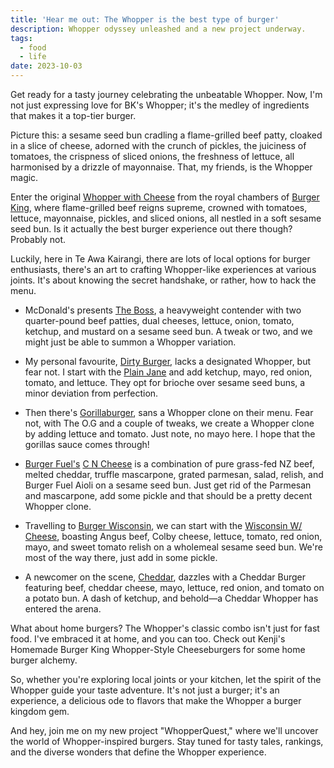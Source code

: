 ```yaml
---
title: 'Hear me out: The Whopper is the best type of burger'
description: Whopper odyssey unleashed and a new project underway.
tags:
  - food
  - life
date: 2023-10-03
---
```


Get ready for a tasty journey celebrating the unbeatable Whopper. Now, I'm not just expressing love for BK's Whopper; it's the medley of ingredients that makes it a top-tier burger.

Picture this: a sesame seed bun cradling a flame-grilled beef patty, cloaked in a slice of cheese, adorned with the crunch of pickles, the juiciness of tomatoes, the crispness of sliced onions, the freshness of lettuce, all harmonised by a drizzle of mayonnaise. That, my friends, is the Whopper magic.

Enter the original [Whopper with Cheese](https://www.burgerking.co.nz/menu/picker-d5b08f0c-b619-4c6c-884a-94047d7f1ad6) from the royal chambers of [Burger King](https://www.burgerking.co.nz/), where flame-grilled beef reigns supreme, crowned with tomatoes,  lettuce, mayonnaise, pickles, and sliced onions, all nestled in a soft  sesame seed bun. Is it actually the best burger experience out there though? Probably not. 

Luckily, here in Te Awa Kairangi, there are lots of local options for burger enthusiasts, there's an art to crafting Whopper-like experiences at various joints. It's about knowing the secret handshake, or rather, how to hack the menu.

- McDonald's presents [The Boss](https://mcdonalds.co.nz/menu/boss®), a heavyweight contender with two quarter-pound beef patties, dual  cheeses, lettuce, onion, tomato, ketchup, and mustard on a sesame seed  bun. A tweak or two, and we might just be able to summon a Whopper variation.

- My personal favourite, [Dirty Burger](https://www.dirtyburger.nz/), lacks a designated Whopper, but fear not. I start with the [Plain Jane](https://www.dirtyburger.nz/menu) and add ketchup, mayo, red onion, tomato, and lettuce. They opt for brioche over sesame seed buns, a minor deviation from perfection.

- Then there's [Gorillaburger](https://www.gorillaburger.co.nz/), sans a Whopper clone on their menu. Fear not, with The O.G and a couple of tweaks, we create a Whopper clone by adding lettuce and tomato. Just note, no mayo here. I hope that the gorillas sauce comes through!

- [Burger Fuel's](https://www.burgerfuel.com/nz/our-food/burgers/gourmet-beef/c-n-cheese) [C N Cheese](https://www.burgerfuel.com/nz/our-food/burgers/gourmet-beef/c-n-cheese) is a combination of pure grass-fed NZ beef, melted cheddar, truffle mascarpone, grated parmesan, salad, relish, and Burger Fuel Aioli on a sesame seed bun. Just get rid of the Parmesan and mascarpone, add some pickle and that should be a pretty decent Whopper clone.

- Travelling to [Burger Wisconsin](https://www.burgerwisconsin.co.nz/), we can start with the [Wisconsin W/ Cheese](https://www.burgerwisconsin.co.nz/menu#beef), boasting Angus beef, Colby cheese, lettuce, tomato, red onion, mayo, and sweet tomato relish on a wholemeal sesame seed bun. We're most of the way there, just add in some pickle.

- A newcomer on the scene, [Cheddar](https://chat.openai.com/c/634606ef-4187-4185-bd0e-6831eeec7ca9#), dazzles with a Cheddar Burger featuring beef, cheddar cheese, mayo, lettuce, red onion, and tomato on a potato bun. A dash of ketchup, and behold—a Cheddar Whopper has entered the arena.

What about home burgers? The Whopper's classic combo isn't just for fast food. I've embraced it at home, and you can too. Check out Kenji's Homemade Burger King Whopper-Style Cheeseburgers for some home burger alchemy.

So, whether you're exploring local joints or your kitchen, let the spirit of the Whopper guide your taste adventure. It's not just a burger; it's an experience, a delicious ode to flavors that make the Whopper a burger kingdom gem.

And hey, join me on my new project "WhopperQuest," where we'll uncover the world of Whopper-inspired burgers. Stay tuned for tasty tales, rankings, and the diverse wonders that define the Whopper experience.